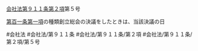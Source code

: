 [会社法第９１１条第２項](会社法＿＿＿＿第９１１条第２項)第５号

[第百一条第一項](会社法＿＿＿＿第１０１条第１項)の種類創立総会の決議をしたときは、当該決議の日


#会社法
#会社法/第９１１条
#会社法/第９１１条/第２項
#会社法/第９１１条/第２項/第５号
